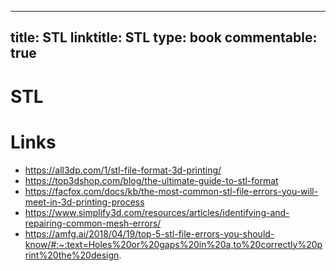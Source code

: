 
---
title: STL
linktitle: STL
type: book
commentable: true
---

# STL

# Links

- https://all3dp.com/1/stl-file-format-3d-printing/
- https://top3dshop.com/blog/the-ultimate-guide-to-stl-format
- https://facfox.com/docs/kb/the-most-common-stl-file-errors-you-will-meet-in-3d-printing-process
- https://www.simplify3d.com/resources/articles/identifying-and-repairing-common-mesh-errors/
- https://amfg.ai/2018/04/19/top-5-stl-file-errors-you-should-know/#:~:text=Holes%20or%20gaps%20in%20a,to%20correctly%20print%20the%20design.

    